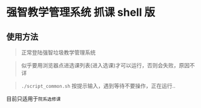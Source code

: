 # 强智教学管理系统 抓课 shell 版

## 使用方法

> 正常登陆强智垃圾教学管理系统

> 似乎要用浏览器点进选课列表(进入选课)才可以运行，否则会失败，原因不详

> `./script_common.sh` 按提示输入，遇到等待不要操作，正在运行..


目前只适用于`院系选修课`
